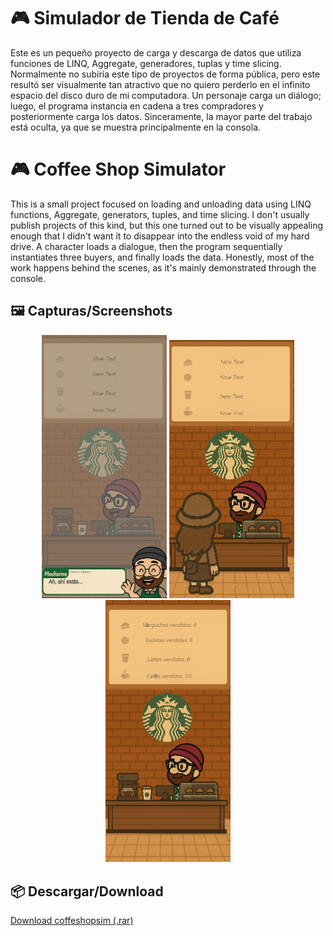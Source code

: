 # 🎮 Simulador de Tienda de Café
Este es un pequeño proyecto de carga y descarga de datos que utiliza funciones de LINQ, Aggregate, generadores, tuplas y time slicing.
Normalmente no subiría este tipo de proyectos de forma pública, pero este resultó ser visualmente tan atractivo que no quiero perderlo en el infinito espacio del disco duro de mi computadora.
Un personaje carga un diálogo; luego, el programa instancia en cadena a tres compradores y posteriormente carga los datos.
Sinceramente, la mayor parte del trabajo está oculta, ya que se muestra principalmente en la consola.

# 🎮 Coffee Shop Simulator
This is a small project focused on loading and unloading data using LINQ functions, Aggregate, generators, tuples, and time slicing.
I don't usually publish projects of this kind, but this one turned out to be visually appealing enough that I didn't want it to disappear into the endless void of my hard drive.
A character loads a dialogue, then the program sequentially instantiates three buyers, and finally loads the data.
Honestly, most of the work happens behind the scenes, as it's mainly demonstrated through the console.


## 🖼️ Capturas/Screenshots

<p align="center">
  <img src="images/1.png" width="200"/>
  <img src="images/2.png" width="200"/>
  <img src="images/3.png" width="200"/>
</p>

## 📦 Descargar/Download 
[Download coffeshopsim (.rar)](https://github.com/FacundoJavierOlmedo/CoffeeShopSimulator-P1IA2/releases/download/coffe/coffeshopsim.rar)

